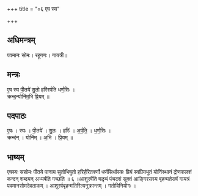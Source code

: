 +++
title = "०६ एष स्य"

+++
## अधिमन्त्रम्
पवमानः सोमः। रहूगणः। गायत्री।

## मन्त्रः
ए॒ष स्य पी॒तये॑ सु॒तो हरि॑रर्षति धर्ण॒सिः ।  
क्रन्द॒न्योनि॑म॒भि प्रि॒यम् ॥

## पदपाठः
ए॒षः । स्यः । पी॒तये॑ । सु॒तः । हरिः॑ । अ॒र्ष॒ति॒ । ध॒र्ण॒सिः ।  
क्रन्द॑न् । योनि॑म् । अ॒भि । प्रि॒यम् ॥

## भाष्यम्
एषस्यः ससोमः पीतये पानाय सुतोभिषुतो हरिर्हरितवर्णो धर्णसिर्धारकः प्रियं स्वप्रियभूतं योनिंस्थानं द्रोणकलशं कन्दन् शब्दयन् अभ्यर्षति गच्छति ॥ ६ ॥आशुरर्षेति षळृचं पंचदशं सूक्तं आङ्गिरसस्य बृहन्मतेरार्षं गायत्रं पवमानसोमदेवताकम् । आशुरर्षबृहन्मतिरित्यनुक्रान्तम् । गतोविनियोगः ।